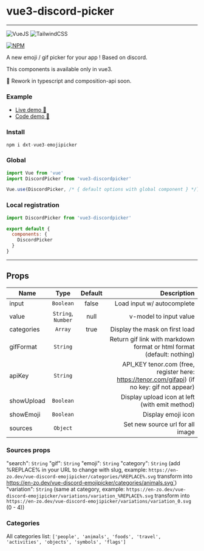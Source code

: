 # vue3-discord-picker
____

![VueJS](https://img.shields.io/badge/vuejs-%2335495e.svg?&style=for-the-badge&logo=vue.js&logoColor=%234FC08D)  ![TailwindCSS](https://img.shields.io/badge/tailwindcss-%2338B2AC.svg?&style=for-the-badge&logo=tailwind-css&logoColor=white)

[![NPM](https://nodei.co/npm/vue3-discordpicker.png)](https://nodei.co/npm/vue3-discordpicker/)

A new emoji / gif picker for your app !
Based on discord.

This components is available only in vue3.

🚧 Rework in typescript and composition-api soon.

### Example
- [Live demo 🎉](https://en-zo.dev/vue3-discordpicker)
- [Code demo 🎈](https://github.com/enzostvs/vue3-discordpicker/blob/master/examples/Index.vue)

### Install
```js
npm i dxt-vue3-emojipicker
```

### Global
```js
import Vue from 'vue'
import DiscordPicker from 'vue3-discordpicker'

Vue.use(DiscordPicker, /* { default options with global component } */)
```

### Local registration
```js
import DiscordPicker from 'vue3-discordpicker'

export default {
  components: {
    DiscordPicker
  }
}
```

____

## Props
| Name   |      Type      |  Default | Description |
|----------|:-------------:|:------:|------:|
| input |    `Boolean`   |   false |  Load input w/ autocomplete |
| value | `String`, `Number` |  null | v-model to input value |
| categories | `Array` |   true | Display the mask on first load |
| gifFormat | `String` |  | Return gif link with markdown format or html format (default: nothing) |
| apiKey | `String` |  | API_KEY tenor.com (free, register here: https://tenor.com/gifapi) (if no key: gif not appear) |
| showUpload | `Boolean` |  | Display upload icon at left (with emit method) |
| showEmoji | `Boolean` |  | Display emoji icon |
| sources | `Object` |  | Set new source url for all image |

### Sources props
"search": `String`
"gif": `String`
"emoji": `String`
"category": `String` (add %REPLACE% in your URL to change with slug, example: `https://en-zo.dev/vue-discord-emojipicker/categories/%REPLACE%.svg` transform into https://en-zo.dev/vue-discord-emojipicker/categories/animals.svg`)
"variation": `String` (same at category, example: `https://en-zo.dev/vue-discord-emojipicker/variations/variation_%REPLACE%.svg` transform into `https://en-zo.dev/vue-discord-emojipicker/variations/variation_0.svg` (0 - 4))

### Categories
All categories list:
`['people', 'animals', 'foods', 'travel', 'activities', 'objects', 'symbols', 'flags']`

